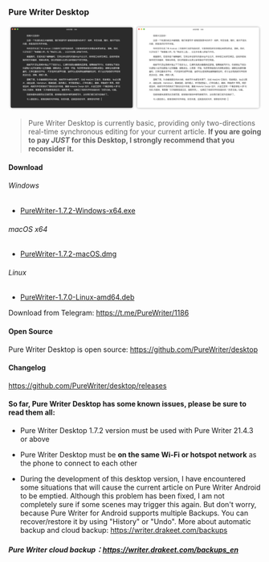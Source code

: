 ### Pure Writer Desktop

![Preview](/images/115110118-57bb0e00-9fac-11eb-9270-2d83502405a3.png)

> Pure Writer Desktop is currently basic, providing only two-directions real-time synchronous editing for your current article. **If you are going to pay _JUST_ for this Desktop, I strongly recommend that you reconsider it.**

#### Download

###### Windows

* [PureWriter-1.7.2-Windows-x64.exe](https://github.com/PureWriter/desktop/releases/download/1.7.0/PureWriter-1.7.2-Windows-x64.exe)

###### macOS x64

* [PureWriter-1.7.2-macOS.dmg](https://github.com/PureWriter/desktop/releases/download/1.7.0/PureWriter-1.7.2-macOS.dmg)

###### Linux

* [PureWriter-1.7.0-Linux-amd64.deb](https://github.com/PureWriter/desktop/releases/download/1.7.0/PureWriter-1.7.0-Linux-amd64.deb)

Download from Telegram: https://t.me/PureWriter/1186



#### Open Source

Pure Writer Desktop is open source: https://github.com/PureWriter/desktop

#### Changelog

https://github.com/PureWriter/desktop/releases

#### So far, Pure Writer Desktop has some known issues, please be sure to read them all:

- Pure Writer Desktop 1.7.2 version must be used with Pure Writer 21.4.3 or above

- Pure Writer Desktop must be **on the same Wi-Fi or hotspot network** as the phone to connect to each other

- During the development of this desktop version, I have encountered some situations that will cause the current article on Pure Writer Android to be emptied. Although this problem has been fixed, I am not completely sure if some scenes may trigger this again. But don't worry, because Pure Writer for Android supports multiple Backups. You can recover/restore it by using "History" or "Undo". More about automatic backup and cloud backup: https://writer.drakeet.com/backups

##### Pure Writer cloud backup：https://writer.drakeet.com/backups_en
